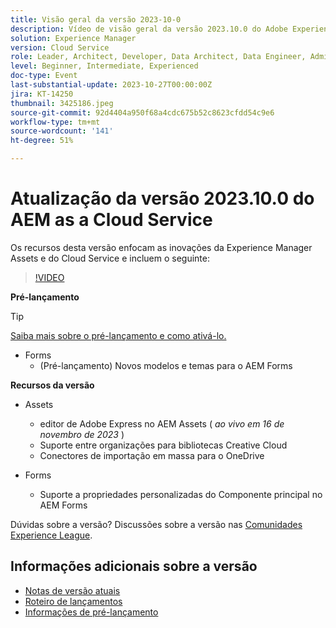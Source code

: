 ```yaml
---
title: Visão geral da versão 2023-10-0
description: Vídeo de visão geral da versão 2023.10.0 do Adobe Experience Manager as a Cloud Service
solution: Experience Manager
version: Cloud Service
role: Leader, Architect, Developer, Data Architect, Data Engineer, Admin, User
level: Beginner, Intermediate, Experienced
doc-type: Event
last-substantial-update: 2023-10-27T00:00:00Z
jira: KT-14250
thumbnail: 3425186.jpeg
source-git-commit: 92d4404a950f68a4cdc675b52c8623cfdd54c9e6
workflow-type: tm+mt
source-wordcount: '141'
ht-degree: 51%

---
```


# Atualização da versão 2023.10.0 do AEM as a Cloud Service

Os recursos desta versão enfocam as inovações da Experience Manager Assets e do Cloud Service e incluem o seguinte:

>[!VIDEO](https://video.tv.adobe.com/v/3425186/?learn=on)

**Pré-lançamento**

>[!TIP]
>
>[Saiba mais sobre o pré-lançamento e como ativá-lo.](https://experienceleague.adobe.com/docs/experience-manager-cloud-service/content/release-notes/prerelease.html?lang=pt-BR)

* Forms
   * (Pré-lançamento) Novos modelos e temas para o AEM Forms

**Recursos da versão**

* Assets
   * editor de Adobe Express no AEM Assets ( *ao vivo em 16 de novembro de 2023* )
   * Suporte entre organizações para bibliotecas Creative Cloud
   * Conectores de importação em massa para o OneDrive

* Forms
   * Suporte a propriedades personalizadas do Componente principal no AEM Forms

Dúvidas sobre a versão?  Discussões sobre a versão nas [Comunidades Experience League](https://adobe.ly/474hr8v).

## Informações adicionais sobre a versão

* [Notas de versão atuais](https://experienceleague.adobe.com/docs/experience-manager-cloud-service/content/release-notes/home.html?lang=pt-BR)
* [Roteiro de lançamentos](https://experienceleague.adobe.com/docs/experience-manager-release-information/aem-release-updates/update-releases-roadmap.html?lang=pt-BR)
* [Informações de pré-lançamento](https://experienceleague.adobe.com/docs/experience-manager-cloud-service/content/release-notes/prerelease.html?lang=pt-BR)